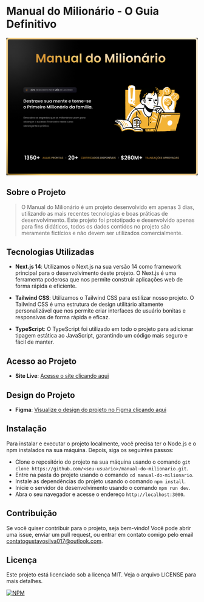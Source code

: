# Manual do Milionário - O Guia Definitivo

<a align="center" href="https://manual-do-milionario.vercel.app/">
  <img src="./public/PreviewProject.png" alt="Manual do Milionário">
</a>

## Sobre o Projeto

> O Manual do Milionário é um projeto desenvolvido em apenas 3 dias, utilizando as mais recentes tecnologias e boas práticas de desenvolvimento. Este projeto foi prototipado e desenvolvido apenas para fins didáticos, todos os dados contidos no projeto são meramente fictícios e não devem ser utilizados comercialmente.

## Tecnologias Utilizadas

- **Next.js 14**: Utilizamos o Next.js na sua versão 14 como framework principal para o desenvolvimento deste projeto. O Next.js é uma ferramenta poderosa que nos permite construir aplicações web de forma rápida e eficiente.

- **Tailwind CSS**: Utilizamos o Tailwind CSS para estilizar nosso projeto. O Tailwind CSS é uma estrutura de design utilitário altamente personalizável que nos permite criar interfaces de usuário bonitas e responsivas de forma rápida e eficaz.

- **TypeScript**: O TypeScript foi utilizado em todo o projeto para adicionar tipagem estática ao JavaScript, garantindo um código mais seguro e fácil de manter.

## Acesso ao Projeto

- **Site Live**: [Acesse o site clicando aqui](https://manual-do-milionario.vercel.app/)

## Design do Projeto

- **Figma**: [Visualize o design do projeto no Figma clicando aqui](https://www.figma.com/file/KQuJWxDl3hTFF37RM7CnXs/Manual-do-Milion%C3%A1rio?type=design&node-id=3%3A5&mode=design&t=Rfe6vZeTQQi5UORi-1)

## Instalação

Para instalar e executar o projeto localmente, você precisa ter o Node.js e o npm instalados na sua máquina. Depois, siga os seguintes passos:

- Clone o repositório do projeto na sua máquina usando o comando `git clone https://github.com/<seu-usuario>/manual-do-milionario.git`.
- Entre na pasta do projeto usando o comando `cd manual-do-milionario`.
- Instale as dependências do projeto usando o comando `npm install`.
- Inicie o servidor de desenvolvimento usando o comando `npm run dev`.
- Abra o seu navegador e acesse o endereço `http://localhost:3000`.

## Contribuição

Se você quiser contribuir para o projeto, seja bem-vindo! Você pode abrir uma issue, enviar um pull request, ou entrar em contato comigo pelo email [contatogustavosilva017@outlook.com](mailto:contatogustavosilva017@outlook.com).

## Licença

Este projeto está licenciado sob a licença MIT. Veja o arquivo LICENSE para mais detalhes.

[![NPM](https://img.shields.io/npm/l/react)](https://github.com/GugaS1lva/Manual-do-Milionario/blob/main/LICENSE)
